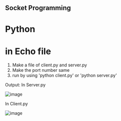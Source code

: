 ## Socket Programming 

# Python

# in Echo file 

1) Make a file of client.py and server.py
2) Make the port number same
3) run by using 'python client.py' or 'python server.py'


Output:
In Server.py

![image](https://github.com/SpandanM110/Socket-Programming/assets/95229740/36822797-9c3d-4d3c-915f-3ea2cdbbd046)


In Client.py

![image](https://github.com/SpandanM110/Socket-Programming/assets/95229740/64d98e20-5fb9-4534-98ab-04ba076b6f37)
